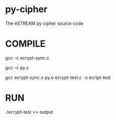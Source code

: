 py-cipher
=========

The eSTREAM py cipher source code

COMPILE
========
gcc -c ecrypt-sync.c

gcc -c py.c

gcc ecrypt-sync.o py.o ecrypt-test.c -o ecript-test

RUN
========
./ecrypt-test >> output
